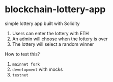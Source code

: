 # blockchain-lottery-app

simple lottery app built with Solidity

1. Users can enter the lottery with ETH
2. An admin will choose when the lottery is over
3. The lottery will select a random winner

How to test this?

1. `mainnet fork`
2. `development` with mocks
3. `testnet`
